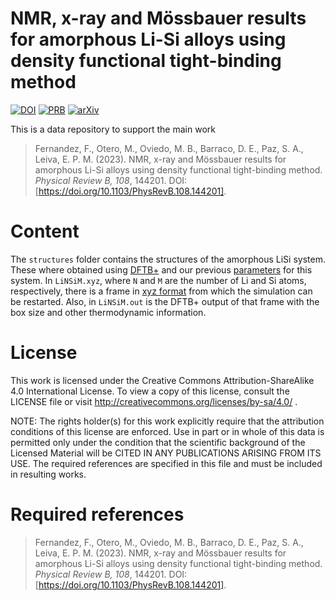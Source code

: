 # NMR, x-ray and Mössbauer results for amorphous Li-Si alloys using density functional tight-binding method

[![DOI](https://zenodo.org/badge/681853337.svg)](https://zenodo.org/badge/latestdoi/681853337)
[![PRB](https://img.shields.io/badge/PhysRevB-108.144201-b31033)](https://doi.org/10.1103/PhysRevB.108.144201)
[![arXiv](https://img.shields.io/badge/arXiv-2305.11006-b31b1b)](https://arxiv.org/abs/2305.11006)

This is a data repository to support the main work 

> Fernandez, F., Otero, M., Oviedo, M. B., Barraco, D. E., Paz, S. A., Leiva, E. P. M. (2023).
> NMR, x-ray and Mössbauer results for amorphous Li-Si alloys using density functional
> tight-binding method. _Physical Review B, 108_, 144201.
> DOI: [https://doi.org/10.1103/PhysRevB.108.144201].


# Content

The `structures` folder contains the structures of the amorphous LiSi system.
These where obtained using [DFTB+](https://dftbplus.org/) and our previous 
[parameters](https://github.com/alexispaz/DFTB_LiSi) for this system. In 
`LiNSiM.xyz`, where `N` and `M` are the number of Li and Si atoms, respectively,
there is a frame in [xyz format](https://en.wikipedia.org/wiki/XYZ_file_format) 
from which the simulation can be restarted. Also, in `LiNSiM.out` is the DFTB+ 
output of that frame with the box size and other thermodynamic information.


# License

This work is licensed under the Creative Commons Attribution-ShareAlike 4.0
International License. To view a copy of this license, consult the LICENSE file
or visit http://creativecommons.org/licenses/by-sa/4.0/ .

NOTE: The rights holder(s) for this work explicitly require that the attribution
conditions of this license are enforced. Use in part or in whole of this data is
permitted only under the condition that the scientific background of the
Licensed Material will be CITED IN ANY PUBLICATIONS ARISING FROM ITS USE. The
required references are specified in this file and must be included in resulting works.


# Required references

> Fernandez, F., Otero, M., Oviedo, M. B., Barraco, D. E., Paz, S. A., Leiva, E. P. M. (2023).
> NMR, x-ray and Mössbauer results for amorphous Li-Si alloys using density functional
> tight-binding method. _Physical Review B, 108_, 144201.
> DOI: [https://doi.org/10.1103/PhysRevB.108.144201].
